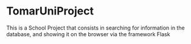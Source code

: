 # TomarUniProject

This is a School Project that consists in searching for information in the database, and showing it on the browser via the framework Flask
